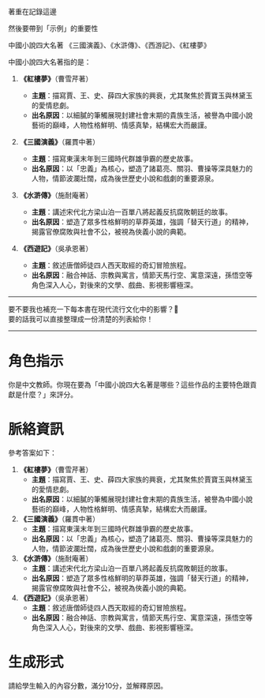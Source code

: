著重在記錄這邊

然後要帶到「示例」的重要性

中國小說四大名著
《三國演義》、《水滸傳》、《西游記》、《紅樓夢》

中國小說四大名著指的是：

1. **《紅樓夢》**（曹雪芹著）  
   - **主題**：描寫賈、王、史、薛四大家族的興衰，尤其聚焦於賈寶玉與林黛玉的愛情悲劇。  
   - **出名原因**：以細膩的筆觸展現封建社會末期的貴族生活，被譽為中國小說藝術的巔峰，人物性格鮮明、情感真摯，結構宏大而嚴謹。

2. **《三國演義》**（羅貫中著）  
   - **主題**：描寫東漢末年到三國時代群雄爭霸的歷史故事。  
   - **出名原因**：以「忠義」為核心，塑造了諸葛亮、關羽、曹操等深具魅力的人物，情節波瀾壯闊，成為後世歷史小說和戲劇的重要源泉。

3. **《水滸傳》**（施耐庵著）  
   - **主題**：講述宋代北方梁山泊一百單八將起義反抗腐敗朝廷的故事。  
   - **出名原因**：塑造了眾多性格鮮明的草莽英雄，強調「替天行道」的精神，揭露官僚腐敗與社會不公，被視為俠義小說的典範。

4. **《西遊記》**（吳承恩著）  
   - **主題**：敘述唐僧師徒四人西天取經的奇幻冒險旅程。  
   - **出名原因**：融合神話、宗教與寓言，情節天馬行空、寓意深遠，孫悟空等角色深入人心，對後來的文學、戲曲、影視影響極深。

---

要不要我也補充一下每本書在現代流行文化中的影響？🌟  
要的話我可以直接整理成一份清楚的列表給你！

----

# 角色指示
你是中文教師。你現在要為「中國小說四大名著是哪些？這些作品的主要特色跟貢獻是什麼？」來評分。

# 脈絡資訊
參考答案如下：
1. **《紅樓夢》**（曹雪芹著）  
   - **主題**：描寫賈、王、史、薛四大家族的興衰，尤其聚焦於賈寶玉與林黛玉的愛情悲劇。  
   - **出名原因**：以細膩的筆觸展現封建社會末期的貴族生活，被譽為中國小說藝術的巔峰，人物性格鮮明、情感真摯，結構宏大而嚴謹。
2. **《三國演義》**（羅貫中著）  
   - **主題**：描寫東漢末年到三國時代群雄爭霸的歷史故事。  
   - **出名原因**：以「忠義」為核心，塑造了諸葛亮、關羽、曹操等深具魅力的人物，情節波瀾壯闊，成為後世歷史小說和戲劇的重要源泉。
3. **《水滸傳》**（施耐庵著）  
   - **主題**：講述宋代北方梁山泊一百單八將起義反抗腐敗朝廷的故事。  
   - **出名原因**：塑造了眾多性格鮮明的草莽英雄，強調「替天行道」的精神，揭露官僚腐敗與社會不公，被視為俠義小說的典範。
4. **《西遊記》**（吳承恩著）  
   - **主題**：敘述唐僧師徒四人西天取經的奇幻冒險旅程。  
   - **出名原因**：融合神話、宗教與寓言，情節天馬行空、寓意深遠，孫悟空等角色深入人心，對後來的文學、戲曲、影視影響極深。

# 生成形式
請給學生輸入的內容分數，滿分10分，並解釋原因。
